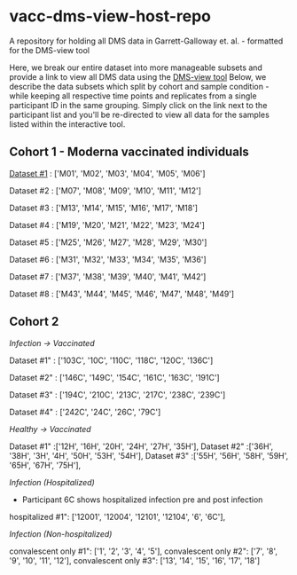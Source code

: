 # vacc-dms-view-host-repo
A repository for holding all DMS data in Garrett-Galloway et. al. - formatted for the DMS-view tool 

Here, we break our entire dataset into more manageable subsets and provide a link to view all DMS data using the [DMS-view tool](https://dms-view.github.io/docs/tutorial.html)
Below, we describe the data subsets which split by cohort and sample condition - while keeping all respective time points and replicates from a single participant ID in the same grouping. Simply click on the link next to the participant list and you'll be re-directed to view all data for the samples listed within the interactive tool. 

## Cohort 1 - Moderna vaccinated individuals 

[Dataset #1]() : ['M01', 'M02', 'M03', 'M04', 'M05', 'M06']

Dataset #2 : ['M07', 'M08', 'M09', 'M10', 'M11', 'M12']

Dataset #3 : ['M13', 'M14', 'M15', 'M16', 'M17', 'M18']

Dataset #4 : ['M19', 'M20', 'M21', 'M22', 'M23', 'M24']

Dataset #5 : ['M25', 'M26', 'M27', 'M28', 'M29', 'M30']

Dataset #6 : ['M31', 'M32', 'M33', 'M34', 'M35', 'M36']

Dataset #7 : ['M37', 'M38', 'M39', 'M40', 'M41', 'M42']

Dataset #8 : ['M43', 'M44', 'M45', 'M46', 'M47', 'M48', 'M49']

## Cohort 2

*Infection -> Vaccinated*

Dataset #1" : ['103C', '10C', '110C', '118C', '120C', '136C']

Dataset #2" : ['146C', '149C', '154C', '161C', '163C', '191C']

Dataset #3" : ['194C', '210C', '213C', '217C', '238C', '239C']

Dataset #4" : ['242C', '24C', '26C', '79C']

*Healthy -> Vaccinated*

Dataset #1" :['12H', '16H', '20H', '24H', '27H', '35H'],
Dataset #2" :['36H', '38H', '3H', '4H', '50H', '53H', '54H'],
Dataset #3" :['55H', '56H', '58H', '59H', '65H', '67H', '75H'],

*Infection (Hospitalized)*
* Participant 6C shows hospitalized infection pre and post infection

hospitalized #1": ['12001', '12004', '12101', '12104', '6', '6C'], 

*Infection (Non-hospitalized)*

convalescent only #1": ['1', '2', '3', '4', '5'],
convalescent only #2": ['7', '8', '9', '10', '11', '12'],
convalescent only #3": ['13', '14', '15', '16', '17', '18']

